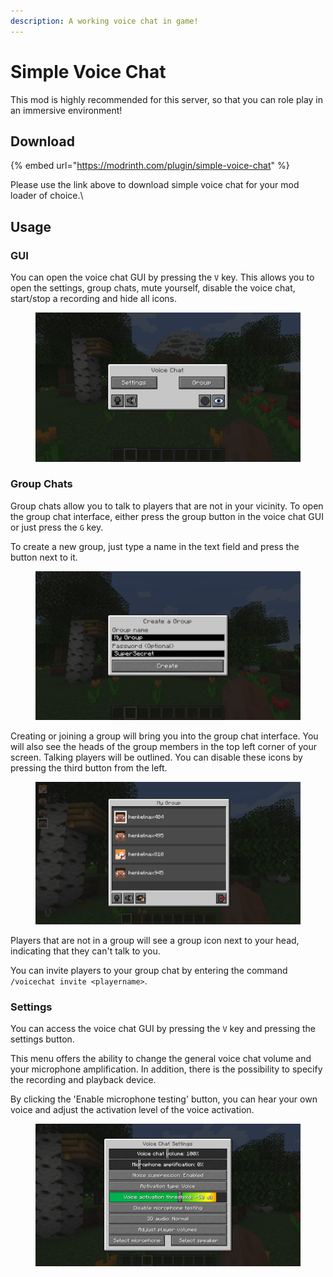 ```yaml
---
description: A working voice chat in game!
---
```


# Simple Voice Chat

This mod is highly recommended for this server, so that you can role play in an immersive environment!

## Download

{% embed url="https://modrinth.com/plugin/simple-voice-chat" %}

Please use the link above to download simple voice chat for your mod loader of choice.\


## Usage

### GUI

You can open the voice chat GUI by pressing the `V` key. This allows you to open the settings, group chats, mute yourself, disable the voice chat, start/stop a recording and hide all icons.

<figure><img src="../.gitbook/assets/image.png" alt=""><figcaption></figcaption></figure>

### Group Chats

Group chats allow you to talk to players that are not in your vicinity. To open the group chat interface, either press the group button in the voice chat GUI or just press the `G` key.

To create a new group, just type a name in the text field and press the button next to it.

<figure><img src="../.gitbook/assets/image (1).png" alt=""><figcaption></figcaption></figure>

Creating or joining a group will bring you into the group chat interface. You will also see the heads of the group members in the top left corner of your screen. Talking players will be outlined. You can disable these icons by pressing the third button from the left.

<figure><img src="../.gitbook/assets/image (2).png" alt=""><figcaption></figcaption></figure>

Players that are not in a group will see a group icon next to your head, indicating that they can't talk to you.

You can invite players to your group chat by entering the command `/voicechat invite <playername>`.

### Settings

You can access the voice chat GUI by pressing the `V` key and pressing the settings button.

This menu offers the ability to change the general voice chat volume and your microphone amplification. In addition, there is the possibility to specify the recording and playback device.

By clicking the 'Enable microphone testing' button, you can hear your own voice and adjust the activation level of the voice activation.

<figure><img src="../.gitbook/assets/image (3).png" alt=""><figcaption></figcaption></figure>
